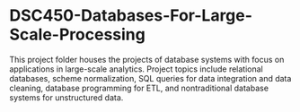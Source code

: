 # DSC450-Databases-For-Large-Scale-Processing

This project folder houses the projects of database systems with focus on applications in large-scale analytics. Project topics include relational databases, scheme normalization, SQL queries for data integration and data cleaning, database programming for ETL, and nontraditional database systems for unstructured data.